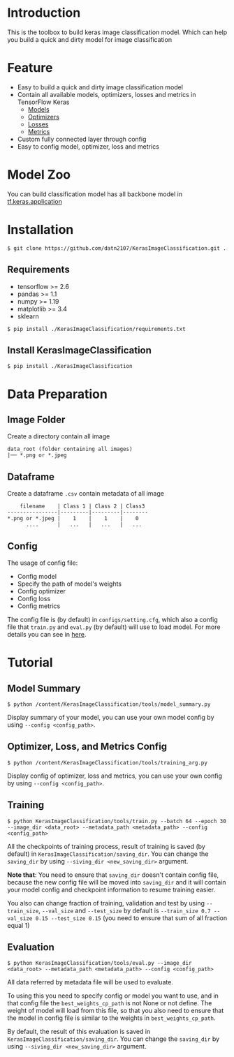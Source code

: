 # Introduction

This is the toolbox to build keras image classification model. Which can help you build a quick and dirty model for
image classification

# Feature

* Easy to build a quick and dirty image classification model
* Contain all available models, optimizers, losses and metrics in TensorFlow Keras
    * [Models](https://www.tensorflow.org/api_docs/python/tf/keras/applications)
    * [Optimizers](https://www.tensorflow.org/api_docs/python/tf/keras/optimizers)
    * [Losses](https://www.tensorflow.org/api_docs/python/tf/keras/losses)
    * [Metrics](https://www.tensorflow.org/api_docs/python/tf/keras/metrics)
* Custom fully connected layer through config
* Easy to config model, optimizer, loss and metrics

# Model Zoo

You can build classification model has all backbone model in
[tf.keras.application](https://www.tensorflow.org/api_docs/python/tf/keras/applications#functions)

# Installation

```shell
$ git clone https://github.com/datn2107/KerasImageClassification.git .
```

## Requirements

* tensorflow >= 2.6
* pandas >= 1.1
* numpy >= 1.19
* matplotlib >= 3.4
* sklearn

```shell
$ pip install ./KerasImageClassification/requirements.txt
```

## Install KerasImageClassification

```shell
$ pip install ./KerasImageClassification
```

# Data Preparation

## Image Folder

Create a directory contain all image

```
data_root (folder containing all images)
|── *.png or *.jpeg
```

## Dataframe

Create a dataframe `.csv` contain metadata of all image

```
    filename    | Class 1 | Class 2 | Class3
----------------|---------|---------|-------- 
*.png or *.jpeg |    1    |    1    |    0
      ....      |   ...   |   ...   |   ...
```

## Config

The usage of config file:

* Config model
* Specify the path of model's weights
* Config optimizer
* Config loss
* Config metrics

The config file is (by default) in `configs/setting.cfg`, which also a config file that `train.py` and `eval.py` (by
default) will use to load model. For more details you can see
in [here](https://github.com/datn2107/KerasImageClassification/blob/master/configs/CONFIG.md).

# Tutorial

## Model Summary

```shell
$ python /content/KerasImageClassification/tools/model_summary.py
```

Display summary of your model, you can use your own model config by using `--config <config_path>`.

## Optimizer, Loss, and Metrics Config

```shell
$ python /content/KerasImageClassification/tools/training_arg.py
```

Display config of optimizer, loss and metrics, you can use your own config by using `--config <config_path>`.

## Training

```shell
$ python KerasImageClassification/tools/train.py --batch 64 --epoch 30 --image_dir <data_root> --metadata_path <metadata_path> --config <config_path>
```

All the checkpoints of training process, result of training is saved (by default)
in `KerasImageClassification/saving_dir`. You can change the `saving_dir` by using `--siving_dir <new_saving_dir>`
argument.

**Note that**: You need to ensure that `saving_dir` doesn't contain config file, because the new config file will be
moved into `saving_dir` and it will contain your model config and checkpoint information to resume training easier.

You also can change fraction of training, validation and test by using `--train_size`, `--val_size` and `--test_size`
by default is `--train_size 0.7 --val_size 0.15 --test_size 0.15` (you need to ensure that sum of all fraction equal 1)

## Evaluation

```shell
$ python KerasImageClassification/tools/eval.py --image_dir <data_root> --metadata_path <metadata_path> --config <config_path>
```

All data referred by metadata file will be used to evaluate.

To using this you need to specify config or model you want to use, and in that config file the `best_weights_cp_path` is
not None or not define. The weight of model will load from this file, so that you also need to ensure that the model in
config file is similar to the weights in `best_weights_cp_path`.

By default, the result of this evaluation is saved in `KerasImageClassification/saving_dir`. You can change
the `saving_dir` by using `--siving_dir <new_saving_dir>`
argument.